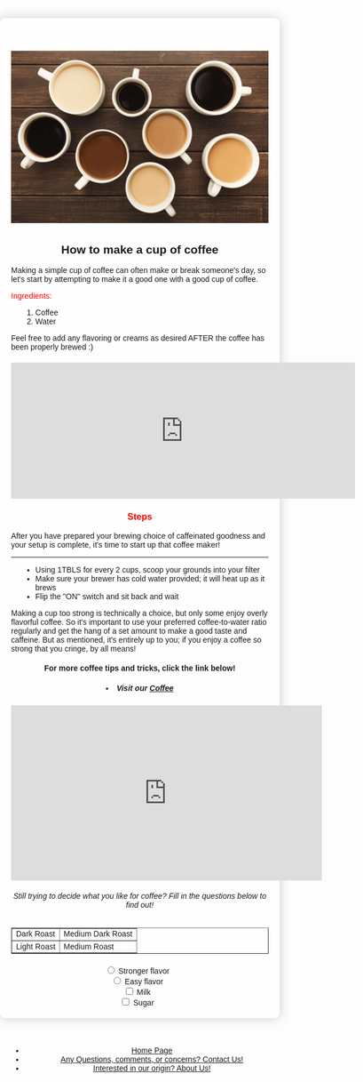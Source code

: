 
<html lang="en">
<head>
    <meta charset="UTF-8">
    <meta name="viewport" content="width=device-width, initial-scale=1.0">
    <title>Coffee Making Guide</title>
    <style>
        body {
            font-family: Arial, sans-serif;
            background-image: url('https://libreshot.com/wp-content/uploads/2016/03/coffee-beans-861x631.jpg');
            background-size: cover;
            background-repeat: no-repeat;
            margin: 0;
            padding: 0;
        }
        .container {
            max-width: 800px;
            margin: 50px auto;
            padding: 20px;
            background-color: rgba(255, 255, 255, 0.8);
            border-radius: 10px;
            box-shadow: 0 0 20px rgba(0, 0, 0, 0.2);
        }
        h1, h2, h3, h4, h5, h6 {
            text-align: center;
        }
        .highlight {
            color: red;
        }
        iframe, table {
            margin: 20px auto;
            display: block;
        }
        ul, ol {
            margin-left: 20px;
        }
        form {
            text-align: center;
        }
        form label {
            margin-right: 10px;
        }
        .footer {
            text-align: center;
            margin-top: 50px;
        }
    </style>
</head>
<body>
    <div class="container">
        <h1><img src="Does-Coffee-Make-You-Gain-Weight-2000-9388988c07d247ae9394b7d5b78eaae9.jpg" alt="Just some coffee" style="width:520px"></h1>
        <h2>How to make a cup of coffee</h2>
        <p>Making a simple cup of coffee can often make or break someone's day, so let's start by attempting to make it a good one with a good cup of coffee.</p>
        <p><span style="color: red;">Ingredients:</span></p>
        <ol>
            <li>Coffee</li>
            <li>Water</li>
        </ol>
        <p>Feel free to add any flavoring or creams as desired AFTER the coffee has been properly brewed :)</p>
        <iframe frameborder="0" scrolling="no" src="https://freesound.org/embed/sound/iframe/552401/simple/large/" width="620" height="245"></iframe>
        <!--I'm a note, I'm a note, I am very notey note -->
        <h3><span class="highlight">Steps</span></h3>
        <p>
            After you have prepared your brewing choice of caffeinated goodness and your setup is complete, it's time to start up that coffee maker!
            <hr>
            <ul>
                <li>Using 1TBLS for every 2 cups, scoop your grounds into your filter</li>
                <li>Make sure your brewer has cold water provided; it will heat up as it brews</li>
                <li>Flip the "ON" switch and sit back and wait</li>
            </ul>
            Making a cup too strong is technically a choice, but only some enjoy overly flavorful coffee. So it's important to use your preferred coffee-to-water ratio regularly and get the hang of a set amount to make a good taste and caffeine. But as mentioned, it's entirely up to you; if you enjoy a coffee so strong that you cringe, by all means!
        </p>
        <h4>
            <p>
                For more coffee tips and tricks, click the link below!
            </p>
        </h4>
        <h5>
            <li>Visit our <a href="https://www.caffeluxxe.com/blogs/news/11-tips-for-brewing-better-coffee-at-home" target="_blank">Coffee</a></li>
        </h5>
        <iframe width="560" height="315" src="https://www.youtube.com/embed/fYSnS69a5R0?si=V37nK4hPww7QsNbz" title="YouTube video player" frameborder="0" allow="accelerometer; autoplay; clipboard-write; encrypted-media; gyroscope; picture-in-picture; web-share" allowfullscreen style="display:block; margin:auto;"></iframe>
        <h6>
            <p>
                Still trying to decide what you like for coffee? Fill in the questions below to find out!
            </p>
        </h6>
        <!-- Table -->
        <table border="1">
            <tr>
                <td>Dark Roast</td>
                <td>Medium Dark Roast</td>
            </tr>
            <tr>
                <td>Light Roast</td>
                <td>Medium Roast</td>
            </tr>
        </table>
        <form>
            <!-- Radio Buttons -->
            <input type="radio" id="option1" name="option" value="option1">
            <label for="option1">Stronger flavor</label><br>
            <input type="radio" id="option2" name="coffee" value="flavor">
            <label for="option2">Easy flavor</label><br>
            <!-- Checkboxes -->
            <input type="checkbox" id="checkbox1" name="checkbox1" value="checkbox1">
            <label for="checkbox1">Milk</label><br>
            <input type="checkbox" id="checkbox2" name="checkbox2" value="checkbox2">
            <label for="checkbox2">Sugar</label><br>
        </form>
    </div>
    <ul class="footer">
        <li><a href="https://kenzie-nice.github.io/Kenzie_Nice.github.io/">Home Page</a></li>
        <li><a href="https://kenzie-nice.github.io/Week5.github.io/">Any Questions, comments, or concerns? Contact Us!</a></li>
        <li><a href="https://kenzie-nice.github.io/About_us.io/">Interested in our origin? About Us!</a></li>
    </ul>
</body>
</html>
